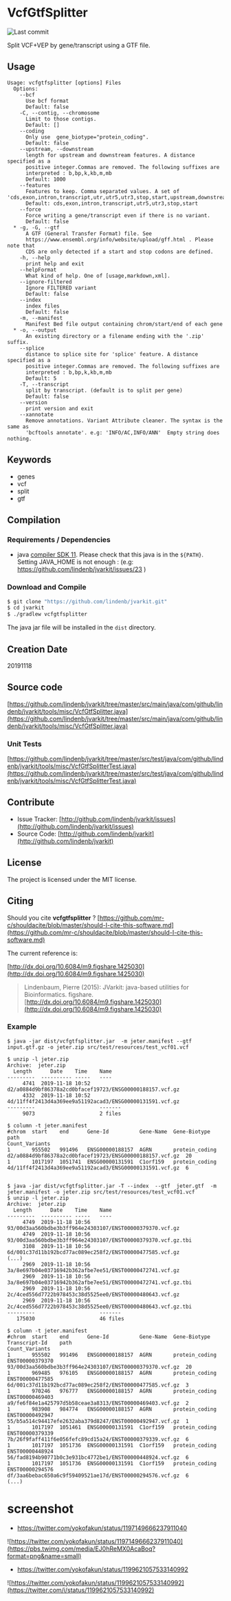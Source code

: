 # VcfGtfSplitter

![Last commit](https://img.shields.io/github/last-commit/lindenb/jvarkit.png)

Split VCF+VEP by gene/transcript using a GTF file.


## Usage

```
Usage: vcfgtfsplitter [options] Files
  Options:
    --bcf
      Use bcf format
      Default: false
    -C, --contig, --chromosome
      Limit to those contigs.
      Default: []
    --coding
      Only use  gene_biotype="protein_coding".
      Default: false
    --upstream, --downstream
      length for upstream and downstream features. A distance specified as a 
      positive integer.Commas are removed. The following suffixes are 
      interpreted : b,bp,k,kb,m,mb
      Default: 1000
    --features
      Features to keep. Comma separated values. A set of 'cds,exon,intron,transcript,utr,utr5,utr3,stop,start,upstream,downstream,splice'
      Default: cds,exon,intron,transcript,utr5,utr3,stop,start
    --force
      Force writing a gene/transcript even if there is no variant.
      Default: false
  * -g, -G, --gtf
      A GTF (General Transfer Format) file. See 
      https://www.ensembl.org/info/website/upload/gff.html . Please note that 
      CDS are only detected if a start and stop codons are defined.
    -h, --help
      print help and exit
    --helpFormat
      What kind of help. One of [usage,markdown,xml].
    --ignore-filtered
      Ignore FILTERED variant
      Default: false
    --index
      index files
      Default: false
    -m, --manifest
      Manifest Bed file output containing chrom/start/end of each gene
  * -o, --output
      An existing directory or a filename ending with the '.zip' suffix.
    --splice
      distance to splice site for 'splice' feature. A distance specified as a 
      positive integer.Commas are removed. The following suffixes are 
      interpreted : b,bp,k,kb,m,mb
      Default: 5
    -T, --transcript
      split by transcript. (default is to split per gene)
      Default: false
    --version
      print version and exit
    --xannotate
      Remove annotations. Variant Attribute cleaner. The syntax is the same as 
      'bcftools annotate'. e.g: 'INFO/AC,INFO/ANN'  Empty string does nothing.

```


## Keywords

 * genes
 * vcf
 * split
 * gtf


## Compilation

### Requirements / Dependencies

* java [compiler SDK 11](https://jdk.java.net/11/). Please check that this java is in the `${PATH}`. Setting JAVA_HOME is not enough : (e.g: https://github.com/lindenb/jvarkit/issues/23 )


### Download and Compile

```bash
$ git clone "https://github.com/lindenb/jvarkit.git"
$ cd jvarkit
$ ./gradlew vcfgtfsplitter
```

The java jar file will be installed in the `dist` directory.


## Creation Date

20191118

## Source code 

[https://github.com/lindenb/jvarkit/tree/master/src/main/java/com/github/lindenb/jvarkit/tools/misc/VcfGtfSplitter.java](https://github.com/lindenb/jvarkit/tree/master/src/main/java/com/github/lindenb/jvarkit/tools/misc/VcfGtfSplitter.java)

### Unit Tests

[https://github.com/lindenb/jvarkit/tree/master/src/test/java/com/github/lindenb/jvarkit/tools/misc/VcfGtfSplitterTest.java](https://github.com/lindenb/jvarkit/tree/master/src/test/java/com/github/lindenb/jvarkit/tools/misc/VcfGtfSplitterTest.java)


## Contribute

- Issue Tracker: [http://github.com/lindenb/jvarkit/issues](http://github.com/lindenb/jvarkit/issues)
- Source Code: [http://github.com/lindenb/jvarkit](http://github.com/lindenb/jvarkit)

## License

The project is licensed under the MIT license.

## Citing

Should you cite **vcfgtfsplitter** ? [https://github.com/mr-c/shouldacite/blob/master/should-I-cite-this-software.md](https://github.com/mr-c/shouldacite/blob/master/should-I-cite-this-software.md)

The current reference is:

[http://dx.doi.org/10.6084/m9.figshare.1425030](http://dx.doi.org/10.6084/m9.figshare.1425030)

> Lindenbaum, Pierre (2015): JVarkit: java-based utilities for Bioinformatics. figshare.
> [http://dx.doi.org/10.6084/m9.figshare.1425030](http://dx.doi.org/10.6084/m9.figshare.1425030)


### Example

```
$ java -jar dist/vcfgtfsplitter.jar  -m jeter.manifest --gtf  input.gtf.gz -o jeter.zip src/test/resources/test_vcf01.vcf 

$ unzip -l jeter.zip 
Archive:  jeter.zip
  Length      Date    Time    Name
---------  ---------- -----   ----
     4741  2019-11-18 10:52   d2/a0884d9bf86378a2cd0bfacef19723/ENSG00000188157.vcf.gz
     4332  2019-11-18 10:52   4d/11ff4f2413d4a369ee9a51192acad3/ENSG00000131591.vcf.gz
---------                     -------
     9073                     2 files

$ column -t jeter.manifest 
#chrom  start    end      Gene-Id          Gene-Name  Gene-Biotype    path                                                      Count_Variants
1       955502   991496   ENSG00000188157  AGRN       protein_coding  d2/a0884d9bf86378a2cd0bfacef19723/ENSG00000188157.vcf.gz  20
1       1017197  1051741  ENSG00000131591  C1orf159   protein_coding  4d/11ff4f2413d4a369ee9a51192acad3/ENSG00000131591.vcf.gz  6


$ java -jar dist/vcfgtfsplitter.jar -T --index  --gtf  jeter.gtf  -m jeter.manifest -o jeter.zip src/test/resources/test_vcf01.vcf
$ unzip -l jeter.zip 
Archive:  jeter.zip
  Length      Date    Time    Name
---------  ---------- -----   ----
     4749  2019-11-18 10:56   93/00d3aa560bdbe3b3ff964e24303107/ENST00000379370.vcf.gz
     4749  2019-11-18 10:56   93/00d3aa560bdbe3b3ff964e24303107/ENST00000379370.vcf.gz.tbi
     3108  2019-11-18 10:56   6d/001c37d11b192bcd77ac089ec258f2/ENST00000477585.vcf.gz
(...)
     2969  2019-11-18 10:56   3a/8e697b04e03716942b362afbe7ee51/ENST00000472741.vcf.gz
     2969  2019-11-18 10:56   3a/8e697b04e03716942b362afbe7ee51/ENST00000472741.vcf.gz.tbi
     2969  2019-11-18 10:56   2c/4ced556d7722b978453c38d5525ee0/ENST00000480643.vcf.gz
     2969  2019-11-18 10:56   2c/4ced556d7722b978453c38d5525ee0/ENST00000480643.vcf.gz.tbi
---------                     -------
   175030                     46 files

$ column -t jeter.manifest 
#chrom  start    end      Gene-Id          Gene-Name  Gene-Biotype    Transcript-Id    path                                                      Count_Variants
1       955502   991496   ENSG00000188157  AGRN       protein_coding  ENST00000379370  93/00d3aa560bdbe3b3ff964e24303107/ENST00000379370.vcf.gz  20
1       969485   976105   ENSG00000188157  AGRN       protein_coding  ENST00000477585  6d/001c37d11b192bcd77ac089ec258f2/ENST00000477585.vcf.gz  3
1       970246   976777   ENSG00000188157  AGRN       protein_coding  ENST00000469403  a9/fe6f84e1a425797d5b58ceae3a8313/ENST00000469403.vcf.gz  2
1       983908   984774   ENSG00000188157  AGRN       protein_coding  ENST00000492947  55/b5a514c94417efe2632aba379d8247/ENST00000492947.vcf.gz  1
1       1017197  1051461  ENSG00000131591  C1orf159   protein_coding  ENST00000379339  7b/26f9faff411f6e056fefc89cd15a24/ENST00000379339.vcf.gz  6
1       1017197  1051736  ENSG00000131591  C1orf159   protein_coding  ENST00000448924  56/fad8194b90771b0c3e931bc4772be1/ENST00000448924.vcf.gz  6
1       1017197  1051736  ENSG00000131591  C1orf159   protein_coding  ENST00000294576  df/3aa6bebac650a6c9f59409521ae17d/ENST00000294576.vcf.gz  6
(...)
```

# screenshot

* https://twitter.com/yokofakun/status/1197149666237911040

![https://twitter.com/yokofakun/status/1197149666237911040](https://pbs.twimg.com/media/EJ0hReMX0AcaBoq?format=png&name=small)

* https://twitter.com/yokofakun/status/1199621057533140992

![https://twitter.com/yokofakun/status/1199621057533140992](https://twitter.com/i/status/1199621057533140992)

